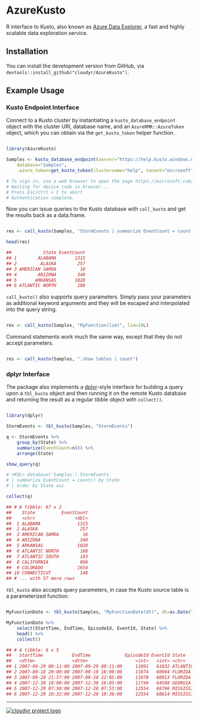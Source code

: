 # AzureKusto

R interface to Kusto, also known as [Azure Data Explorer](https://azure.microsoft.com/en-us/services/data-explorer/), a fast and highly scalable data exploration service.

## Installation

You can install the development version from GitHub, via `devtools::install_github("cloudyr/AzureKusto")`.

## Example Usage

### Kusto Endpoint Interface

Connect to a Kusto cluster by instantiating a `kusto_database_endpoint` object with the cluster URI, database name, and an `AzureRMR::AzureToken` object, which you can obtain via the `get_kusto_token` helper function.

```r

library(AzureKusto)

Samples <- kusto_database_endpoint(server="https://help.kusto.windows.net",
    database="Samples",
    .azure_token=get_kusto_token(clustername="help", tenant="microsoft"))

# To sign in, use a web browser to open the page https://microsoft.com/devicelogin and enter the code FPD8GZPY9 to authenticate.
# Waiting for device code in browser...
# Press Esc/Ctrl + C to abort
# Authentication complete.
```

Now you can issue queries to the Kusto database with `call_kusto` and get the results back as a data.frame.

```r

res <- call_kusto(Samples, "StormEvents | summarize EventCount = count() by State | order by State asc")

head(res)

##            State EventCount
## 1        ALABAMA       1315
## 2         ALASKA        257
## 3 AMERICAN SAMOA         16
## 4        ARIZONA        340
## 5       ARKANSAS       1028
## 6 ATLANTIC NORTH        188

```

`call_kusto()` also supports query parameters. Simply pass your parameters as additional keyword arguments and they will be escaped and interpolated into the query string.

```r

res <- call_kusto(Samples, "MyFunction(lim)", lim=10L)

```

Command statements work much the same way, except that they do not accept parameters.

```r

res <- call_kusto(Samples, ".show tables | count")

```

### dplyr Interface

The package also implements a [dplyr](https://github.com/tidyverse/dplyr)-style interface for building a query upon a `tbl_kusto` object and then running it on the remote Kusto database and returning the result as a regular tibble object with `collect()`.

```r

library(dplyr)

StormEvents <- tbl_kusto(Samples, "StormEvents")

q <- StormEvents %>%
    group_by(State) %>%
    summarize(EventCount=n()) %>%
    arrange(State)

show_query(q)

# <KQL> database('Samples').StormEvents
# | summarize EventCount = count() by State
# | order by State asc

collect(q)

## # A tibble: 67 x 2
##    State          EventCount
##    <chr>               <dbl>
##  1 ALABAMA              1315
##  2 ALASKA                257
##  3 AMERICAN SAMOA         16
##  4 ARIZONA               340
##  5 ARKANSAS             1028
##  6 ATLANTIC NORTH        188
##  7 ATLANTIC SOUTH        193
##  8 CALIFORNIA            898
##  9 COLORADO             1654
## 10 CONNECTICUT           148
## # ... with 57 more rows

```

`tbl_kusto` also accepts query parameters, in case the Kusto source table is a parameterized function:

```r

MyFunctionDate <- tbl_kusto(Samples, "MyFunctionDate(dt)", dt=as.Date("2019-01-01"))

MyFunctionDate %>%
    select(StartTime, EndTime, EpisodeId, EventId, State) %>%
    head() %>%
    collect()

## # A tibble: 6 x 5
##   StartTime           EndTime             EpisodeId EventId State         
##   <dttm>              <dttm>                  <int>   <int> <chr>         
## 1 2007-09-29 08:11:00 2007-09-29 08:11:00     11091   61032 ATLANTIC SOUTH
## 2 2007-09-18 20:00:00 2007-09-19 18:00:00     11074   60904 FLORIDA       
## 3 2007-09-20 21:57:00 2007-09-20 22:05:00     11078   60913 FLORIDA       
## 4 2007-12-30 16:00:00 2007-12-30 16:05:00     11749   64588 GEORGIA       
## 5 2007-12-20 07:50:00 2007-12-20 07:53:00     12554   68796 MISSISSIPPI   
## 6 2007-12-20 10:32:00 2007-12-20 10:36:00     12554   68814 MISSISSIPPI   

```

---
[![cloudyr project logo](https://i.imgur.com/JHS98Y7.png)](https://github.com/cloudyr)
